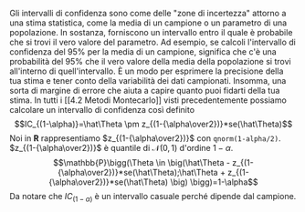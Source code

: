 Gli intervalli di confidenza sono come delle "zone di incertezza" attorno a una stima statistica, come la media di un campione o un parametro di una popolazione. In sostanza, forniscono un intervallo entro il quale è probabile che si trovi il vero valore del parametro.
Ad esempio, se calcoli l'intervallo di confidenza del 95% per la media di un campione, significa che c'è una probabilità del 95% che il vero valore della media della popolazione si trovi all'interno di quell'intervallo. È un modo per esprimere la precisione della tua stima e tener conto della variabilità dei dati campionati. Insomma, una sorta di margine di errore che aiuta a capire quanto puoi fidarti della tua stima.
In tutti i [[4.2 Metodi Montecarlo]] visti precedentemente possiamo calcolare un intervallo di confidenza così definito $$IC_{(1-\alpha)}=\hat\Theta \pm z_{(1-{\alpha\over2})}*se(\hat\Theta)$$Noi in **R** rappresentiamo $z_{(1-{\alpha\over2})}$ con ``qnorm(1-alpha/2)``. $z_{(1-{\alpha\over2})}$ è quantile di $\mathcal{N}(0,1)$ d'ordine $1-\alpha$. $$\mathbb{P}\bigg(\Theta \in \big(\hat\Theta - z_{(1-{\alpha\over2})}*se(\hat\Theta);\hat\Theta + z_{(1-{\alpha\over2})}*se(\hat\Theta) \big) \bigg)=1-\alpha$$
Da notare che $IC_{(1-\alpha)}$ è un intervallo casuale perché dipende dal campione. 


